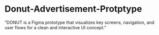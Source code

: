 # Donut-Advertisement-Protptype
“DONUT is a Figma prototype that visualizes key screens, navigation, and user flows for a clean and interactive UI concept.”
